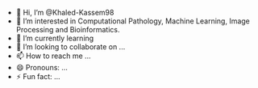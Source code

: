 - 👋 Hi, I’m @Khaled-Kassem98
- 👀 I’m interested in Computational Pathology, Machine Learning, Image Processing and Bioinformatics.
- 🌱 I’m currently learning 
- 💞️ I’m looking to collaborate on ...
- 📫 How to reach me ...
- 😄 Pronouns: ...
- ⚡ Fun fact: ...

<!---
Khaled-Kassem98/Khaled-Kassem98 is a ✨ special ✨ repository because its `README.md` (this file) appears on your GitHub profile.
You can click the Preview link to take a look at your changes.
--->
